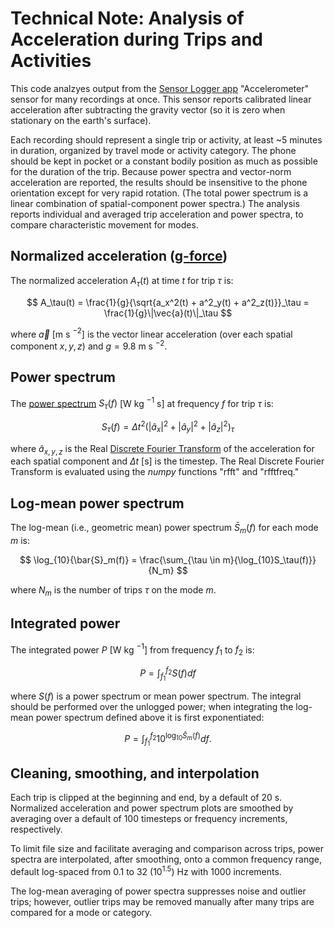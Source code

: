 # Technical Note: Analysis of Acceleration during Trips and Activities

This code analzyes output from the [Sensor Logger app](https://www.tszheichoi.com/sensorlogger) 
"Accelerometer" sensor for many recordings at once. This sensor reports calibrated linear acceleration after subtracting the gravity vector (so it is zero when stationary on the earth's surface).

Each recording should represent a single trip or activity, at least ~5 minutes in duration, organized by travel mode or activity category. The phone should be kept in pocket or a constant bodily position as much as possible for the duration of the trip. Because power spectra and vector-norm acceleration are reported, the results should be insensitive to the phone orientation except for very rapid rotation. (The total power spectrum is a linear combination of spatial-component power spectra.) The analysis reports individual and averaged trip acceleration and power spectra, to compare characteristic movement for modes.

## Normalized acceleration ([g-force](https://en.wikipedia.org/wiki/G-force))

The normalized acceleration $A_\tau(t)$ at time $t$ for trip $\tau$ is:

$$ A_\tau(t) = \frac{1}{g}{\sqrt{a_x^2(t) + a^2_y(t) + a^2_z(t)}}_\tau = \frac{1}{g}\|\vec{a}(t)\|_\tau $$

where $\vec{a}$ [m s $^{-2}$] is the vector linear acceleration  (over each spatial component $x, y, z$) and $g = 9.8$ m s $^{-2}$.

## Power spectrum

The [power spectrum](https://en.wikipedia.org/wiki/Spectral_density) $S_\tau(f)$ [W kg $^{-1}$ s] at frequency $f$ for trip $\tau$ is:

$$ S_\tau(f) = \Delta t^2 \left(|\hat{a}_x|^2 + |\hat{a}_y|^2 + |\hat{a}_z|^2\right) _\tau $$

where $\hat{a}_{x,y,z}$ is the Real [Discrete Fourier Transform](https://en.wikipedia.org/wiki/Discrete_Fourier_transform) of the acceleration for each spatial component and $\Delta t$ [s] is the timestep. The Real Discrete Fourier Transform is evaluated using the _numpy_ functions "rfft" and "rfftfreq."

## Log-mean power spectrum

The log-mean (i.e., geometric mean) power spectrum $\bar{S}_m(f)$ for each mode $m$ is:

$$ \log_{10}{\bar{S}_m(f)} = \frac{\sum_{\tau \in m}{\log_{10}S_\tau(f)}}{N_m} $$

where $N_m$ is the number of trips $\tau$ on the mode $m$.

## Integrated power

The integrated power $P$ [W kg $^{-1}$] from frequency $f_1$ to $f_2$ is:

$$ P = \int_{f_1}^{f_2}S(f)df $$ 

where $S(f)$ is a power spectrum or mean power spectrum. The integral should be performed over the unlogged power; when integrating the log-mean power spectrum defined above it is first exponentiated:

$$ P = \int_{f_1}^{f_2}10^{\log_{10}\bar{S}_m(f)}df .$$ 



## Cleaning, smoothing, and interpolation

Each trip is clipped at the beginning and end, by a default of 20 s. Normalized acceleration and power spectrum plots are smoothed by averaging over a default of 100 timesteps or frequency increments, respectively.

To limit file size and facilitate averaging and comparison across trips, power spectra are interpolated, after smoothing, onto a common frequency range, default log-spaced from 0.1 to 32 $(10^{1.5})$ Hz with 1000 increments.

The log-mean averaging of power spectra suppresses noise and outlier trips; however, outlier trips may be removed manually after many trips are compared for a mode or category.

